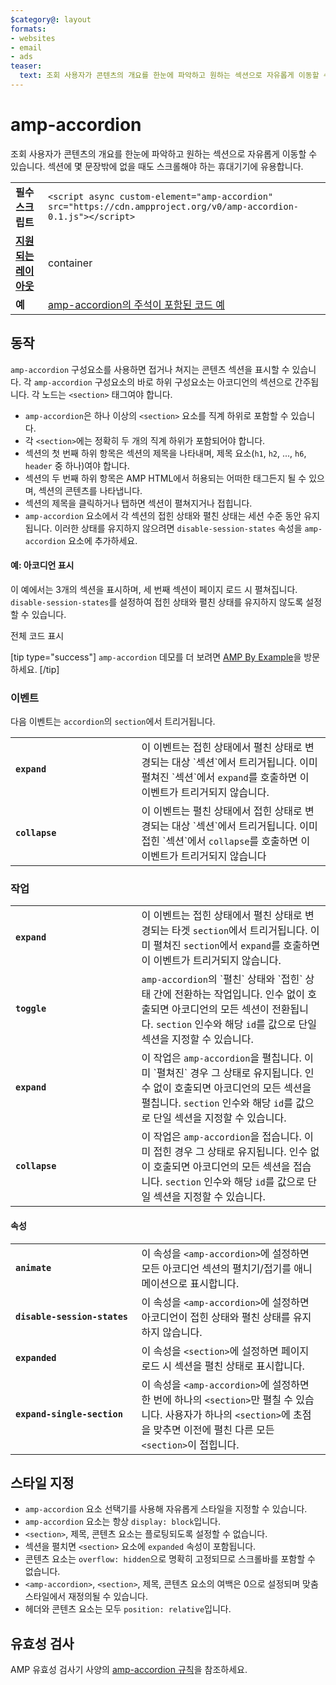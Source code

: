```yaml
---
$category@: layout
formats:
- websites
- email
- ads
teaser:
  text: 조회 사용자가 콘텐츠의 개요를 한눈에 파악하고 원하는 섹션으로 자유롭게 이동할 수 있습니다.
---
```



<!---
Copyright 2016 The AMP HTML Authors. All Rights Reserved.

Licensed under the Apache License, Version 2.0 (the "License");
you may not use this file except in compliance with the License.
You may obtain a copy of the License at

      http://www.apache.org/licenses/LICENSE-2.0

Unless required by applicable law or agreed to in writing, software
distributed under the License is distributed on an "AS-IS" BASIS,
WITHOUT WARRANTIES OR CONDITIONS OF ANY KIND, either express or implied.
See the License for the specific language governing permissions and
limitations under the License.
-->

# amp-accordion

조회 사용자가 콘텐츠의 개요를 한눈에 파악하고 원하는 섹션으로 자유롭게 이동할 수 있습니다. 섹션에 몇 문장밖에 없을 때도 스크롤해야 하는 휴대기기에 유용합니다.

<table>
  <tr>
    <td class="col-fourty"><strong>필수 스크립트</strong></td>
    <td><code>&lt;script async custom-element="amp-accordion" src="https://cdn.ampproject.org/v0/amp-accordion-0.1.js"&gt;&lt;/script&gt;</code></td>
  </tr>
  <tr>
    <td class="col-fourty"><strong><a href="https://www.ampproject.org/docs/guides/responsive/control_layout.html">지원되는 레이아웃</a></strong></td>
    <td>container</td>
  </tr>
  <tr>
    <td class="col-fourty"><strong>예</strong></td>
    <td><a href="https://ampbyexample.com/components/amp-accordion/">amp-accordion의 주석이 포함된 코드 예</a></td>
  </tr>
</table>


## 동작

`amp-accordion` 구성요소를 사용하면 접거나 쳐지는 콘텐츠 섹션을 표시할 수 있습니다. 각 `amp-accordion` 구성요소의 바로 하위 구성요소는 아코디언의 섹션으로 간주됩니다. 각 노드는 `<section>` 태그여야 합니다.

* `amp-accordion`은 하나 이상의 `<section>` 요소를 직계 하위로 포함할 수 있습니다.
* 각 `<section>`에는 정확히 두 개의 직계 하위가 포함되어야 합니다.
* 섹션의 첫 번째 하위 항목은 섹션의 제목을 나타내며, 제목 요소(`h1`, `h2`, ..., `h6`, `header` 중 하나)여야 합니다.
* 섹션의 두 번째 하위 항목은 AMP HTML에서 허용되는 어떠한 태그든지 될 수 있으며, 섹션의 콘텐츠를 나타냅니다.
* 섹션의 제목을 클릭하거나 탭하면 섹션이 펼쳐지거나 접힙니다.
* `amp-accordion` 요소에서 각 섹션의 접힌 상태와 펼친 상태는 세션 수준 동안 유지됩니다. 이러한 상태를 유지하지 않으려면 `disable-session-states` 속성을 `amp-accordion` 요소에 추가하세요.

#### 예: 아코디언 표시

이 예에서는 3개의 섹션을 표시하며, 세 번째 섹션이 페이지 로드 시 펼쳐집니다.  `disable-session-states`를 설정하여 접힌 상태와 펼친 상태를 유지하지 않도록 설정할 수 있습니다.

<!--embedded example - displays in ampproject.org -->

<div>
  <amp-iframe height="395" src="https://ampproject-b5f4c.firebaseapp.com/examples/ampaccordion.basic.embed.html" layout="fixed-height" sandbox="allow-scripts allow-forms allow-same-origin" resizable="">
    <div aria-label="더보기" overflow="" tabindex="0" role="button">전체 코드 표시</div>
    <div placeholder=""></div>
  </amp-iframe>
</div>

[tip type="success"]
`amp-accordion` 데모를 더 보려면 [AMP By Example](https://ampbyexample.com/components/amp-accordion/)을 방문하세요.
[/tip]

### 이벤트

다음 이벤트는 `accordion`의 `section`에서 트리거됩니다.

<table>
  <tr>
    <td width="40%"><strong><code>expand</code></strong></td>
    <td>이 이벤트는 접힌 상태에서 펼친 상태로 변경되는 대상 `섹션`에서 트리거됩니다. 이미 펼쳐진 `섹션`에서 <code>expand</code>를 호출하면 이 이벤트가 트리거되지 않습니다.</td>
  </tr>
  <tr>
    <td width="40%"><strong><code>collapse</code></strong></td>
    <td>이 이벤트는 펼친 상태에서 접힌 상태로 변경되는 대상 `섹션`에서 트리거됩니다. 이미 접힌 `섹션`에서 <code>collapse</code>를 호출하면 이 이벤트가 트리거되지 않습니다</td>
  </tr>
</table>

### 작업

<table>
  <tr>
    <td width="40%"><strong><code>expand</code></strong></td>
    <td>이 이벤트는 접힌 상태에서 펼친 상태로 변경되는 타겟 <code>section</code>에서 트리거됩니다. 이미 펼쳐진  <code>section</code>에서 <code>expand</code>를 호출하면 이 이벤트가 트리거되지 않습니다.</td>
  </tr>
  <tr>
    <td width="40%"><strong><code>toggle</code></strong></td>
    <td><code>amp-accordion</code>의 `펼친` 상태와 `접힌` 상태 간에 전환하는 작업입니다. 인수 없이 호출되면 아코디언의 모든 섹션이 전환됩니다.  <code>section</code> 인수와 해당 <code>id</code>를 값으로 단일 섹션을 지정할 수 있습니다.</td>
  </tr>
  <tr>
    <td width="40%"><strong><code>expand</code></strong></td>
    <td>이 작업은 <code>amp-accordion</code>을 펼칩니다. 이미 `펼쳐진` 경우 그 상태로 유지됩니다. 인수 없이 호출되면 아코디언의 모든 섹션을 펼칩니다.  <code>section</code> 인수와 해당 <code>id</code>를 값으로 단일 섹션을 지정할 수 있습니다.</td>
  </tr>
  <tr>
    <td width="40%"><strong><code>collapse</code></strong></td>
    <td>이 작업은 <code>amp-accordion</code>을 접습니다. 이미 접힌 경우 그 상태로 유지됩니다. 인수 없이 호출되면 아코디언의 모든 섹션을 접습니다.  <code>section</code> 인수와 해당 <code>id</code>를 값으로 단일 섹션을 지정할 수 있습니다.</td>
  </tr>
</table>

#### 속성

<table>
  <tr>
    <td width="40%"><strong><code>animate</code></strong></td>
    <td>이 속성을 <code>&lt;amp-accordion&gt;</code>에 설정하면 모든 아코디언 섹션의 펼치기/접기를 애니메이션으로 표시합니다.</td>
  </tr>
  <tr>
    <td width="40%"><strong><code>disable-session-states</code></strong></td>
    <td>이 속성을 <code>&lt;amp-accordion&gt;</code>에 설정하면 아코디언이 접힌 상태와 펼친 상태를 유지하지 않습니다.</td>
  </tr>
  <tr>
    <td width="40%"><strong><code>expanded</code></strong></td>
    <td>이 속성을 <code>&lt;section&gt;</code>에 설정하면 페이지 로드 시 섹션을 펼친 상태로 표시합니다.</td>
  </tr>
  <tr>
    <td width="40%"><strong><code>expand-single-section</code></strong></td>
    <td>이 속성을 <code>&lt;amp-accordion&gt;</code>에 설정하면 한 번에 하나의 <code>&lt;section&gt;</code>만 펼칠 수 있습니다. 사용자가 하나의 <code>&lt;section&gt;</code>에 초점을 맞추면 이전에 펼친 다른 모든 <code>&lt;section&gt;</code>이 접힙니다.</td>
  </tr>
</table>

## 스타일 지정

* `amp-accordion` 요소 선택기를 사용해 자유롭게 스타일을 지정할 수 있습니다.
* `amp-accordion` 요소는 항상 `display: block`입니다.
* `<section>`, 제목, 콘텐츠 요소는 플로팅되도록 설정할 수 없습니다.
* 섹션을 펼치면 `<section>` 요소에 `expanded` 속성이 포함됩니다.
* 콘텐츠 요소는 `overflow: hidden`으로 명확히 고정되므로 스크롤바를 포함할 수 없습니다.
* `<amp-accordion>`, `<section>`, 제목, 콘텐츠 요소의 여백은 0으로 설정되며 맞춤 스타일에서 재정의될 수 있습니다.
* 헤더와 콘텐츠 요소는 모두 `position: relative`입니다.

## 유효성 검사

AMP 유효성 검사기 사양의 [amp-accordion 규칙](https://github.com/ampproject/amphtml/blob/master/extensions/amp-accordion/validator-amp-accordion.protoascii)을 참조하세요.
